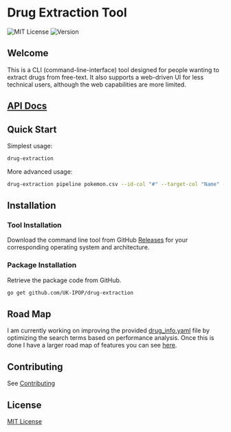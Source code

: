 # Drug Extraction Tool

![MIT License](https://shields.io/badge/MIT-LICENSE-green])
![Version](https://shields.io/github/go-mod/go-version/UK-IPOP/drug-extraction)

## Welcome

This is a CLI (command-line-interface) tool designed for
people wanting to extract drugs from free-text. It also supports a web-driven
UI for less technical users, although the web capabilities are more limited.

## [API Docs](https://uk-ipop.github.io/drug-extraction/)

## Quick Start

Simplest usage:

```bash
drug-extraction
```

More advanced usage:

```bash
drug-extraction pipeline pokemon.csv --id-col "#" --target-col "Name" --format --format-type=csv
```

## Installation

### Tool Installation

Download the command line tool from GitHub [Releases](https://github.com/UK-IPOP/drug-extraction/releases)
for your corresponding operating system and architecture.

### Package Installation

Retrieve the package code from GitHub.

```bash
go get github.com/UK-IPOP/drug-extraction
```

## Road Map

I am currently working on improving the provided [drug_info.yaml](pkg/models/drug_info.yaml)
file by optimizing the search terms based on performance analysis. Once this is done I have
a larger road map of features you can see [here](https://uk-ipop.github.io/drug-extraction/upcoming/).

## Contributing

See [Contributing](./CONTRIBUTING.md)

## License

[MIT License](LICENSE)
